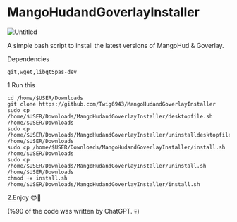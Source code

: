 # MangoHudandGoverlayInstaller

![Untitled](https://github.com/Twig6943/MangoHudandGoverlayInstaller/assets/119701717/1d51e6cd-d4ea-4647-a624-3df13c42900d)

A simple bash script to install the latest versions of MangoHud & Goverlay.

Dependencies
```
git,wget,libqt5pas-dev
```

1.Run this 
```
cd /home/$USER/Downloads
git clone https://github.com/Twig6943/MangoHudandGoverlayInstaller
sudo cp /home/$USER/Downloads/MangoHudandGoverlayInstaller/desktopfile.sh /home/$USER/Downloads
sudo cp /home/$USER/Downloads/MangoHudandGoverlayInstaller/uninstalldesktopfile.sh /home/$USER/Downloads
sudo cp /home/$USER/Downloads/MangoHudandGoverlayInstaller/install.sh /home/$USER/Downloads
sudo cp /home/$USER/Downloads/MangoHudandGoverlayInstaller/uninstall.sh /home/$USER/Downloads
chmod +x install.sh
/home/$USER/Downloads/MangoHudandGoverlayInstaller/install.sh
```

2.Enjoy 😎👊

(%90 of the code was written by ChatGPT. 💀)
